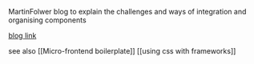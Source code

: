 MartinFolwer blog to explain the challenges and ways of integration and organising components 

[blog link](https://martinfowler.com/articles/micro-frontends.html)

see also
	[[Micro-frontend boilerplate]]
	[[using css with frameworks]]
